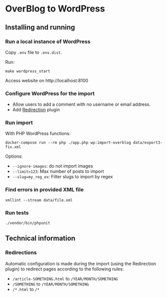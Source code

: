 OverBlog to WordPress
=====================

## Installing and running

### Run a local instance of WordPress

Copy `.env` file to `.env.dist`.

Run:

    make wordpress_start

Access website on http://localhost:8100

### Configure WordPress for the import

* Allow users to add a comment with no username or email address.
* Add [Redirection](https://redirection.me/) plugin

### Run import

With PHP WordPress functions:

    docker-compose run --rm php ./app.php wp:import-overblog data/export3-fix.xml

Options:

* `--ignore-images`: do not import images
* `--limit=123`: Max number of posts to import
* `--slug=my_reg_ex`: Filter slugs to import by regex

### Find errors in provided XML file

    xmllint --stream data/file.xml

### Run tests

    ./vendor/bin/phpunit

## Technical information

### Redirections

Automatic configuration is made during the import (using the Redirection plugin) to redirect
pages according to the following rules:

* `/article-SOMETHING.html` to `/YEAR/MONTH/SOMETHING`
* `/SOMETHING` to `/YEAR/MONTH/SOMETHING`
* `/*.html` to `/*`
